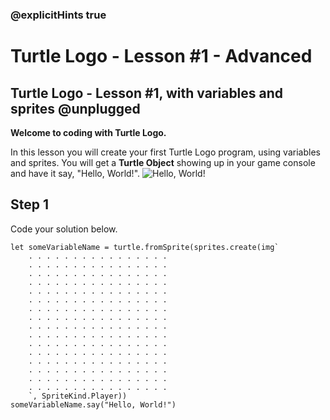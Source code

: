 ### @explicitHints true

# Turtle Logo - Lesson #1 - Advanced

## Turtle Logo - Lesson #1, with variables and sprites @unplugged
**Welcome to coding with Turtle Logo.**

In this lesson you will create your first Turtle Logo program, using variables and sprites. You will get a **Turtle Object** showing up in your game console and have it say, "Hello, World!".
![Hello, World!](https://github.com/Mr-Coxall/makecode-arcade-turtle-logo-lesson1-advanced/raw/main/assets/hello_world_screenshot.png)

## Step 1
Code your solution below.

```ghost
let someVariableName = turtle.fromSprite(sprites.create(img`
    . . . . . . . . . . . . . . . . 
    . . . . . . . . . . . . . . . . 
    . . . . . . . . . . . . . . . . 
    . . . . . . . . . . . . . . . . 
    . . . . . . . . . . . . . . . . 
    . . . . . . . . . . . . . . . . 
    . . . . . . . . . . . . . . . . 
    . . . . . . . . . . . . . . . . 
    . . . . . . . . . . . . . . . . 
    . . . . . . . . . . . . . . . . 
    . . . . . . . . . . . . . . . . 
    . . . . . . . . . . . . . . . . 
    . . . . . . . . . . . . . . . . 
    . . . . . . . . . . . . . . . . 
    . . . . . . . . . . . . . . . . 
    . . . . . . . . . . . . . . . . 
    `, SpriteKind.Player))
someVariableName.say("Hello, World!")
```